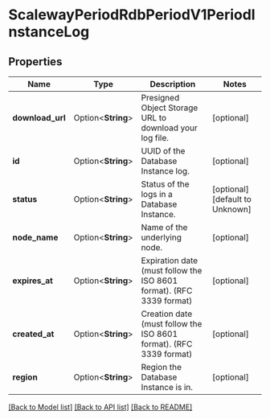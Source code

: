 # ScalewayPeriodRdbPeriodV1PeriodInstanceLog

## Properties

Name | Type | Description | Notes
------------ | ------------- | ------------- | -------------
**download_url** | Option<**String**> | Presigned Object Storage URL to download your log file. | [optional]
**id** | Option<**String**> | UUID of the Database Instance log. | [optional]
**status** | Option<**String**> | Status of the logs in a Database Instance. | [optional][default to Unknown]
**node_name** | Option<**String**> | Name of the underlying node. | [optional]
**expires_at** | Option<**String**> | Expiration date (must follow the ISO 8601 format). (RFC 3339 format) | [optional]
**created_at** | Option<**String**> | Creation date (must follow the ISO 8601 format). (RFC 3339 format) | [optional]
**region** | Option<**String**> | Region the Database Instance is in. | [optional]

[[Back to Model list]](../README.md#documentation-for-models) [[Back to API list]](../README.md#documentation-for-api-endpoints) [[Back to README]](../README.md)


